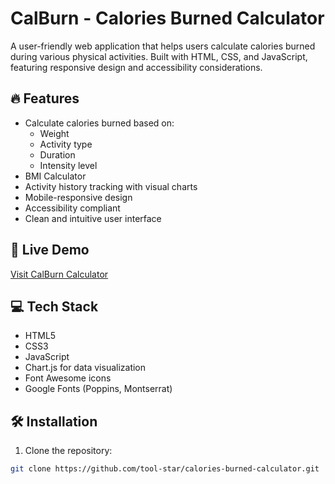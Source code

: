 # CalBurn - Calories Burned Calculator

A user-friendly web application that helps users calculate calories burned during various physical activities. Built with HTML, CSS, and JavaScript, featuring responsive design and accessibility considerations.

## 🔥 Features

- Calculate calories burned based on:
  - Weight
  - Activity type
  - Duration
  - Intensity level
- BMI Calculator
- Activity history tracking with visual charts
- Mobile-responsive design
- Accessibility compliant
- Clean and intuitive user interface

## 🚀 Live Demo

[Visit CalBurn Calculator](https://tool-web.github.io)

## 💻 Tech Stack

- HTML5
- CSS3
- JavaScript
- Chart.js for data visualization
- Font Awesome icons
- Google Fonts (Poppins, Montserrat)

## 🛠️ Installation

1. Clone the repository:
```bash
git clone https://github.com/tool-star/calories-burned-calculator.git
